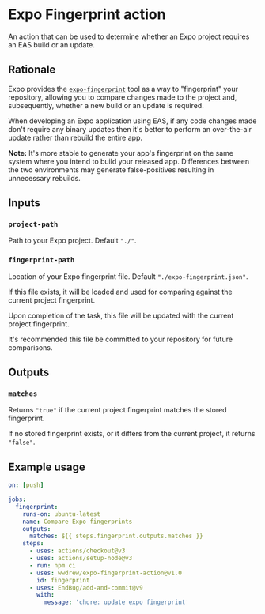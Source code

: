 # Expo Fingerprint action

An action that can be used to determine whether an Expo project requires an EAS build or an update.

## Rationale

Expo provides the [`expo-fingerprint`](https://github.com/expo/expo/tree/main/packages/@expo/fingerprint) tool as a way to "fingerprint" your repository, allowing you to compare changes made to the project and, subsequently, whether a new build or an update is required.

When developing an Expo application using EAS, if any code changes made don't require any binary updates then it's better to perform an over-the-air update rather than rebuild the entire app.

**Note:** It's more stable to generate your app's fingerprint on the same system where you intend to build your released app. Differences between the two environments may generate false-positives resulting in unnecessary rebuilds.

## Inputs

### `project-path`

Path to your Expo project. Default `"./"`.

### `fingerprint-path`

Location of your Expo fingerprint file. Default `"./expo-fingerprint.json"`.

If this file exists, it will be loaded and used for comparing against the current project fingerprint.

Upon completion of the task, this file will be updated with the current project fingerprint.

It's recommended this file be committed to your repository for future comparisons.

## Outputs

### `matches`

Returns `"true"` if the current project fingerprint matches the stored fingerprint.

If no stored fingerprint exists, or it differs from the current project, it returns `"false"`.

## Example usage

```yaml
on: [push]

jobs:
  fingerprint:
    runs-on: ubuntu-latest
    name: Compare Expo fingerprints
    outputs:
      matches: ${{ steps.fingerprint.outputs.matches }}
    steps:
      - uses: actions/checkout@v3
      - uses: actions/setup-node@v3
      - run: npm ci
      - uses: wwdrew/expo-fingerprint-action@v1.0
        id: fingerprint
      - uses: EndBug/add-and-commit@v9
        with:
          message: 'chore: update expo fingerprint'
```
